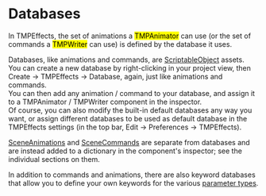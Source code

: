 <link rel="stylesheet" type="text/css" href="../styles.css">

# Databases

In TMPEffects, the set of animations a <mark class="markstyle">TMPAnimator</mark> can use (or the set of commands a <mark class="markstyle">TMPWriter</mark> can use)
is defined by the database it uses.

Databases, like animations and commands, are [ScriptableObject](https://docs.unity3d.com/Manual/class-ScriptableObject.html) assets.  
You can create a new database by right-clicking in your project view, then Create -> TMPEffects -> Database, again, just like animations and commands.  
You can then add any animation / command to your database, and assign it to a TMPAnimator / TMPWriter component in the inspector.  
Of course, you can also modify the built-in default databases any way you want, or assign different databases to be used as default database in the TMPEffects settings
(in the top bar, Edit -> Preferences -> TMPEffects).

[SceneAnimations](tmpanimator_sceneanimations.md) and [SceneCommands](tmpwriter_scenecommands.md) are separate from databases and are instead added to a dictionary in the component's inspector; see the individual sections on them.  

In addition to commands and animations, there are also keyword databases that allow you to define your own keywords for the various [parameter types](parametertypes.md).